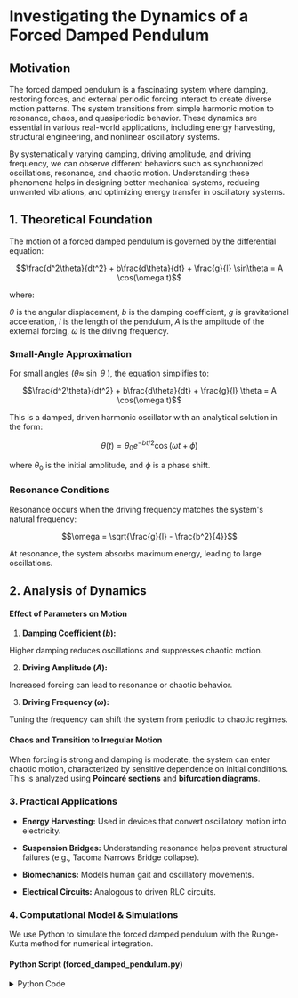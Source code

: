 # Investigating the Dynamics of a Forced Damped Pendulum
## Motivation
The forced damped pendulum is a fascinating system where damping, restoring forces, and external periodic forcing interact to create diverse motion patterns. The system transitions from simple harmonic motion to resonance, chaos, and quasiperiodic behavior. These dynamics are essential in various real-world applications, including energy harvesting, structural engineering, and nonlinear oscillatory systems.</p>

By systematically varying damping, driving amplitude, and driving frequency, we can observe different behaviors such as synchronized oscillations, resonance, and chaotic motion. Understanding these phenomena helps in designing better mechanical systems, reducing unwanted vibrations, and optimizing energy transfer in oscillatory systems.</p>


## 1. Theoretical Foundation

The motion of a forced damped pendulum is governed by the differential equation:

$$\frac{d^2\theta}{dt^2} + b\frac{d\theta}{dt} + \frac{g}{l} \sin\theta = A \cos(\omega t)$$



where:

$\theta$   is the angular displacement,
$b$        is the damping coefficient,
$g$        is gravitational acceleration,
$l$        is the length of the pendulum,
$A$        is the amplitude of the external forcing,
$\omega$   is the driving frequency.


### Small-Angle Approximation

For small angles ($\theta\approx$ $\sin$ $\theta$ ), the equation simplifies to:

$$\frac{d^2\theta}{dt^2} + b\frac{d\theta}{dt} + \frac{g}{l} \theta = A \cos(\omega t)$$

This is a damped, driven harmonic oscillator with an analytical solution in the form:

$$\theta(t) = \theta_0 e^{-bt/2} \cos(\omega t + \phi)$$

where $\theta_0$ is the initial amplitude, and $\phi$ is a phase shift.


### Resonance Conditions

Resonance occurs when the driving frequency matches the system's natural frequency:

$$\omega = \sqrt{\frac{g}{l} - \frac{b^2}{4}}$$

At resonance, the system absorbs maximum energy, leading to large oscillations.


## 2. Analysis of Dynamics

#### Effect of Parameters on Motion


1. **Damping Coefficient ($b$):**

Higher damping reduces oscillations and suppresses chaotic motion.

2. **Driving Amplitude ($A$):**

Increased forcing can lead to resonance or chaotic behavior.

3. **Driving Frequency ($\omega$):**

Tuning the frequency can shift the system from periodic to chaotic regimes.

#### Chaos and Transition to Irregular Motion


When forcing is strong and damping is moderate, the system can enter chaotic motion, characterized by sensitive dependence on initial conditions. This is analyzed using **Poincaré sections** and **bifurcation diagrams**.


### 3. Practical Applications

* **Energy Harvesting:** Used in devices that convert oscillatory motion into electricity.</p>
* **Suspension Bridges:** Understanding resonance helps prevent structural failures (e.g., Tacoma Narrows Bridge collapse).</p>
* **Biomechanics:** Models human gait and oscillatory movements.</p>
* **Electrical Circuits:** Analogous to driven RLC circuits.

### 4. Computational Model & Simulations

We use Python to simulate the forced damped pendulum with the Runge-Kutta method for numerical integration.


#### Python Script (forced_damped_pendulum.py)

<details>
<summary> Python Code </summary>

```python

import numpy as np
import matplotlib.pyplot as plt
from scipy.integrate import solve_ivp

# Define system parameters
g = 9.81   # Gravity (m/s^2)
l = 1.0    # Length of pendulum (m)
b = 0.2    # Damping coefficient
A = 1.2    # Driving force amplitude
omega = 2.0  # Driving frequency

# Equations of motion
def pendulum_eq(t, y):
    theta, omega_p = y
    dtheta_dt = omega_p
    domega_dt = -b * omega_p - (g/l) * np.sin(theta) + A * np.cos(omega * t)
    return [dtheta_dt, domega_dt]

# Time span and initial conditions
t_span = [0, 50]
y0 = [0.5, 0]  # Initial angle and velocity
t_eval = np.linspace(0, 50, 1000)

# Solve the system
sol = solve_ivp(pendulum_eq, t_span, y0, t_eval=t_eval)

# Plot results
plt.figure(figsize=(8, 5))
plt.plot(sol.t, sol.y[0], label="Angle (θ)")
plt.xlabel("Time (s)")
plt.ylabel("Angle (rad)")
plt.title("Forced Damped Pendulum Motion")
plt.legend()
plt.grid()
plt.show()
```


![Forced_Damped_Pendulum_Motion](../../_pics/Forced_Damped_Pendulum_MotionP2.png)

### 5. Graphical Representations

#### 1. Time Evolution of Motion

(Plot showing pendulum angle over time.)


#### 2. Phase Portraits

$\text{Plot }$ ($\theta, \dot{\theta}$) $\text{ to visualize motion in phase space.}$


#### 3. Poincaré Sections

$$\text{Stroboscopic map of the system, revealing periodic or chaotic behavior.}$$

#### 4. Bifurcation Diagrams

$$\text{Graph showing transition to chaos as the driving force increases.}$$


### 6. Discussion on Model Limitations & Extensions


#### Limitations

****The small-angle approximation fails for large oscillations****

****The model assumes a simple sinusoidal driving force.****

#### Possible Extensions

***Nonlinear Damping: More realistic energy dissipation models***
***Non-Periodic Forcing: Studying real-world irregular driving forces.***
***Coupled Pendulums: Exploring synchronization and complex dynamics.***

## Conclusion

The forced damped pendulum provides insights into nonlinear dynamics, resonance, and chaos. By tuning parameters, we observe a transition from regular motion to chaos, revealing fundamental principles that apply to various fields of science and engineering.